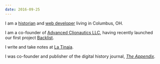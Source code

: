 ```yaml
---
date: 2016-09-25
---
```


I am a [historian](http://tinaja.computer/2014/10/28/abstract-making-the-ocean.html) and [web developer](http://foamgarden.com) living in Columbus, OH.

I am a co-founder of [Advanced Clionautics LLC](http://clionautics.co), having recently launched our first project [Backlist](http://backlist.cc).

I write and take notes at [La Tinaja](http://tinaja.computer).

I was co-founder and publisher of the digital history journal, [_The Appendix_](http://theappendix.net).
